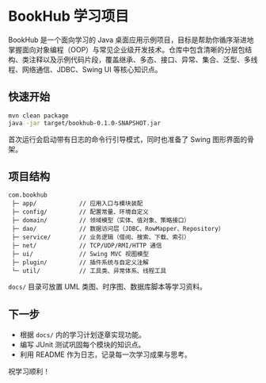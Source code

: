 # BookHub 学习项目

BookHub 是一个面向学习的 Java 桌面应用示例项目，目标是帮助你循序渐进地掌握面向对象编程（OOP）与常见企业级开发技术。仓库中包含清晰的分层包结构、类注释以及示例代码片段，覆盖继承、多态、接口、异常、集合、泛型、多线程、网络通信、JDBC、Swing UI 等核心知识点。

## 快速开始

```bash
mvn clean package
java -jar target/bookhub-0.1.0-SNAPSHOT.jar
```

首次运行会启动带有日志的命令行引导模式，同时也准备了 Swing 图形界面的骨架。

## 项目结构

```
com.bookhub
 ├─ app/            // 应用入口与模块装配
 ├─ config/         // 配置常量、环境自定义
 ├─ domain/         // 领域模型（实体、值对象、策略接口）
 ├─ dao/            // 数据访问层（JDBC、RowMapper、Repository）
 ├─ service/        // 业务逻辑（借阅、搜索、下载、索引）
 ├─ net/            // TCP/UDP/RMI/HTTP 通信
 ├─ ui/             // Swing MVC 视图模型
 ├─ plugin/         // 插件系统与自定义注解
 └─ util/           // 工具类、异常体系、线程工具
```

`docs/` 目录可放置 UML 类图、时序图、数据库脚本等学习资料。

## 下一步

- 根据 `docs/` 内的学习计划逐章实现功能。
- 编写 JUnit 测试巩固每个模块的知识点。
- 利用 README 作为日志，记录每一次学习成果与思考。

祝学习顺利！
